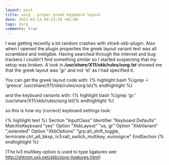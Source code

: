 ```yaml
---
layout: post
title: xorg - proper greek keyboard layout
date: 2011-03-11 09:53:39 +02:00
tags: Xorg
comments: true
---
```

I was getting recently a lot random crashes with xfce4-xkb-plugin.
Also when I opened the plugin properties the greek layout variant text was all scrambled and ineligible.
Having searched through the internet and bug trackers I couldn't find something similar so I started suspecting that my setup was broken.
A look in _**/usr/share/X11/xkb/rules/xorg.lst**_ showed me that the greek layout was 'gr' and not 'el' as I had specified it.

You can get the greek layout code with:
{% highlight bash %}grep -i 'greece' /usr/share/X11/xkb/rules/xorg.lst{% endhighlight %}

and the keyboard variants with:
{% highlight bash %}grep 'gr:' /usr/share/X11/xkb/rules/xorg.lst{% endhighlight %}

so this is how my (correct) keyboard settings look:

{% highlight text %}
Section "InputClass"
  Identifier       "Keyboard Defaults"
  MatchIsKeyboard  "yes"
  Option           "XkbLayout" "us, gr"
  Option           "XkbVariant" ",extended"
  Option           "XkbOptions" "grp:alt_shift_toggle, terminate:ctrl_alt_bksp,
lv3:ralt_switch_multikey, eurosign:e"
EndSection
{% endhighlight %}

(The lv3 multikey option is used to type ligatures see: <a href="http://shtrom.ssji.net/skb/xorg-ligatures.html">http://shtrom.ssji.net/skb/xorg-ligatures.html</a>)
